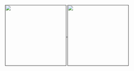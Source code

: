 <!--
<a href="">
  <img align="center" src="./github-header-pic.png"/>
</a>
<br>
<br>
-->


<a href="">
  <img height=200 align="center" src="https://github-readme-stats.vercel.app/api?username=motamed&theme=gotham&border_radius=30&rank_icon=github" />
</a>
<a href="">
  <img height=200 align="center" src="https://github-readme-stats.vercel.app/api/top-langs?username=motamed&layout=compact&langs_count=8&card_width=320&theme=vue-dark&border_color=278e38&border_radius=30&bg_color=191919&hide=roff,jupyter%20notebook" />
</a>

<!--
**motamed/motamed** is a ✨ _special_ ✨ repository because its `README.md` (this file) appears on your GitHub profile.
### Hi there 👋
Here are some ideas to get you started:

- 🔭 I’m currently working on ...
- 🌱 I’m currently learning ...
- 👯 I’m looking to collaborate on ...
- 🤔 I’m looking for help with ...
- 💬 Ask me about ...
- 📫 How to reach me: ...
- 😄 Pronouns: ...
- ⚡ Fun fact: ...
-->
